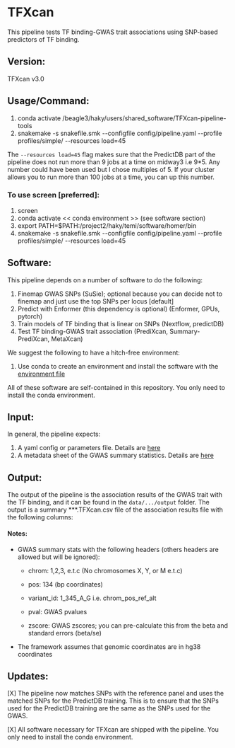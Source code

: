 
# TFXcan
This pipeline tests TF binding-GWAS trait associations using SNP-based predictors of TF binding.

## Version: 
TFXcan v3.0

## Usage/Command:

1. conda activate /beagle3/haky/users/shared_software/TFXcan-pipeline-tools
2. snakemake -s snakefile.smk --configfile config/pipeline.yaml --profile profiles/simple/ --resources load=45

 The `--resources load=45` flag makes sure that the PredictDB part of the pipeline does not run more than 9 jobs at a time on midway3 i.e 9*5. Any number could have been used but I chose multiples of 5. If your cluster allows you to run more than 100 jobs at a time, you can up this number.

### To use screen [preferred]:

1. screen
2. conda activate << conda environment >>  (see software section)
3. export PATH=$PATH:/project2/haky/temi/software/homer/bin
4. snakemake -s snakefile.smk --configfile config/pipeline.yaml --profile profiles/simple/ --resources load=45

## Software: 

This pipeline depends on a number of software to do the following:

1. Finemap GWAS SNPs (SuSie); optional because you can decide not to finemap and just use the top SNPs per locus [default]
2. Predict with Enformer (this dependency is optional) (Enformer, GPUs, pytorch)
3. Train models of TF binding that is linear on SNPs (Nextflow, predictDB)
4. Test TF binding-GWAS trait association (PrediXcan, Summary-PrediXcan, MetaXcan)

We suggest the following to have a hitch-free environment:

1. Use conda to create an environment and install the software with the [environment file](/beagle3/haky/users/shared_software/TFXcan-pipeline-tools)

All of these software are self-contained in this repository. You only need to install the conda environment. 

## Input:

In general, the pipeline expects:

1. A yaml config or parameters file. Details are [here](./minimal/pipeline_minimal.yaml)
2. A metadata sheet of the GWAS summary statistics. Details are [here](./minimal/minimal_gwas.txt)

## Output:
The output of the pipeline is the association results of the GWAS trait with the TF binding, and it can be found in the `data/.../output` folder. The output is a summary ***.TFXcan.csv file of the association results file with the following columns:


#### Notes: 

* GWAS summary stats with the following headers (others headers are allowed but will be ignored): 

    - chrom: 1,2,3, e.t.c (No chromosomes X, Y, or M e.t.c)

    - pos: 134 (bp coordinates)

    - variant_id: 1_345_A_G i.e. chrom_pos_ref_alt

    - pval: GWAS pvalues

    - zscore: GWAS zscores; you can pre-calculate this from the beta and standard errors (beta/se)

* The framework assumes that genomic coordinates are in hg38 coordinates


## Updates:

[X] The pipeline now matches SNPs with the reference panel and uses the matched SNPs for the PredictDB training. This is to ensure that the SNPs used for the PredictDB training are the same as the SNPs used for the GWAS.

[X] All software necessary for TFXcan are shipped with the pipeline. You only need to install the conda environment.
